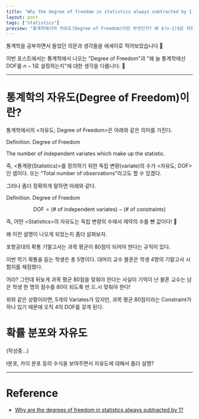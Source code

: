 ```yaml
---
title: "Why the degree of freedom in statistics always subtracted by 1?"
layout: post
tags: ["statistics"]
preview: "통계학에서의 자유도(Degree of Freedom)이란 무엇인가? 왜 $(n-1)$로 자유도를 구하는가?"
---
```


통계학을 공부하면서 들었던 의문과 생각들을 에세이로 적어보았습니다 🙏

이번 포스트에서는 통계학에서 나오는 "Degree of Freedom"과 "왜 늘 통계학에선 DOF를 $n-1$로 설정하는지"에 대한 생각을 다룹니다. 🙌

<hr/>

# 통계학의 자유도(Degree of Freedom)이란?

통계학에서의 \<자유도; Degree of Freedom\>은 아래와 같은 의미를 가진다.

<div class="definition" markdown="1">

<span class="statement-title">Definition.</span> Degree of Freedom<br>

The number of independent variates which make up the statistic.

</div>

즉, \<통계량(Statistics)\>를 정의하기 위한 독립 변량(variate)의 수가 \<자유도; DOF\>인 셈이다. 또는 "Total number of observations"라고도 할 수 있겠다.

그러나 좀더 정확하게 말하면 아래와 같다.

<div class="definition" markdown="1">

<span class="statement-title">Definition.</span> Degree of Freedom<br>

$$
\text{DOF} = (\text{# of independent variates}) - (\text{# of constraints})
$$

</div>

즉, 어떤 \<Statistics\>의 자유도는 독립 변량의 수에서 제약의 수를 뺸 값이다! 👏

왜 이런 설명이 나오게 되었는지 좀더 살펴보자.

<div class="example" markdown="1">

포항공대의 확통 기말고사는 과목 평균이 $80$점이 되어야 한다는 규칙이 있다. 

이번 학기 확통을 듣는 학생은 총 5명이다. 대머리 교수 블혼은 학생 4명의 기말고사 시험지를 채점했다.

어라? 그런데 뒤늦게 과목 평균 $80$점을 맞춰야 한다는 사실이 기억이 난 블혼 교수는 남은 학생 한 명의 점수를 $80$이 되도록 반.드.시 맞춰야 한다!

</div>

위와 같은 상황이라면, $5$개의 Variates가 있지만, 과목 평균 $80$점이라는 Constraint가 하나 있기 때문에 오직 $4$의 DOF를 갖게 된다.

# 확률 분포와 자유도

(작성중...)

t분포, 카이 분포 등의 수식을 보여주면서 자유도에 대해서 좀더 설명?

<hr/>

# Reference

- [Why are the degrees of freedom in statistics always subtracted by 1?](https://qr.ae/pvcTeZ)